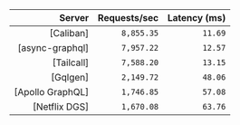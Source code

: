 <!-- PERFORMANCE_RESULTS_START -->

| Server | Requests/sec | Latency (ms) |
|--------:|--------------:|--------------:|
| [Caliban] | `8,855.35` | `11.69` |
| [async-graphql] | `7,957.22` | `12.57` |
| [Tailcall] | `7,588.20` | `13.15` |
| [Gqlgen] | `2,149.72` | `48.06` |
| [Apollo GraphQL] | `1,746.85` | `57.08` |
| [Netflix DGS] | `1,670.08` | `63.76` |

<!-- PERFORMANCE_RESULTS_END -->
